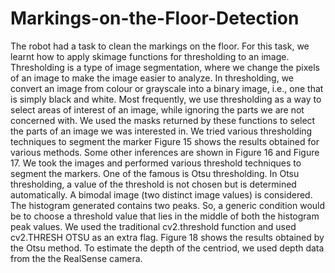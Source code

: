# Markings-on-the-Floor-Detection
The robot had a task to clean the markings on the floor. For this task, we learnt how to apply skimage functions for thresholding to an image. Thresholding is a type of image segmentation, where we change the pixels of an image to make the image easier to analyze. In thresholding, we convert an image from colour or grayscale into a binary image, i.e., one that is simply black and white. Most frequently, we use thresholding as a way to select areas of interest of an image, while ignoring the parts we are not concerned with. We used the masks returned by these functions to select the parts of an image we was interested in. We tried various thresholding techniques to segment the marker Figure 15 shows the results obtained for various methods. Some other inferences are shown in Figure 16 and Figure 17. We took the images and performed various threshold techniques to segment the markers. One of the famous is Otsu thresholding. In Otsu thresholding, a value of the threshold is not chosen but is determined automatically. A bimodal image (two distinct image values) is considered. The histogram generated contains two peaks. So, a generic condition would be to choose a threshold value that lies in the middle of both the histogram peak values. We used the traditional cv2.threshold function and used cv2.THRESH OTSU as an extra flag. Figure 18 shows the results obtained by the Otsu method.  To estimate the depth of the centriod, we used depth data from the the RealSense camera.
